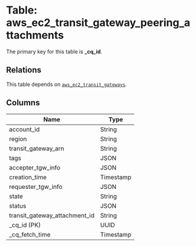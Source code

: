 # Table: aws_ec2_transit_gateway_peering_attachments


The primary key for this table is **_cq_id**.

## Relations
This table depends on [`aws_ec2_transit_gateways`](aws_ec2_transit_gateways.md).

## Columns
| Name          | Type          |
| ------------- | ------------- |
|account_id|String|
|region|String|
|transit_gateway_arn|String|
|tags|JSON|
|accepter_tgw_info|JSON|
|creation_time|Timestamp|
|requester_tgw_info|JSON|
|state|String|
|status|JSON|
|transit_gateway_attachment_id|String|
|_cq_id (PK)|UUID|
|_cq_fetch_time|Timestamp|